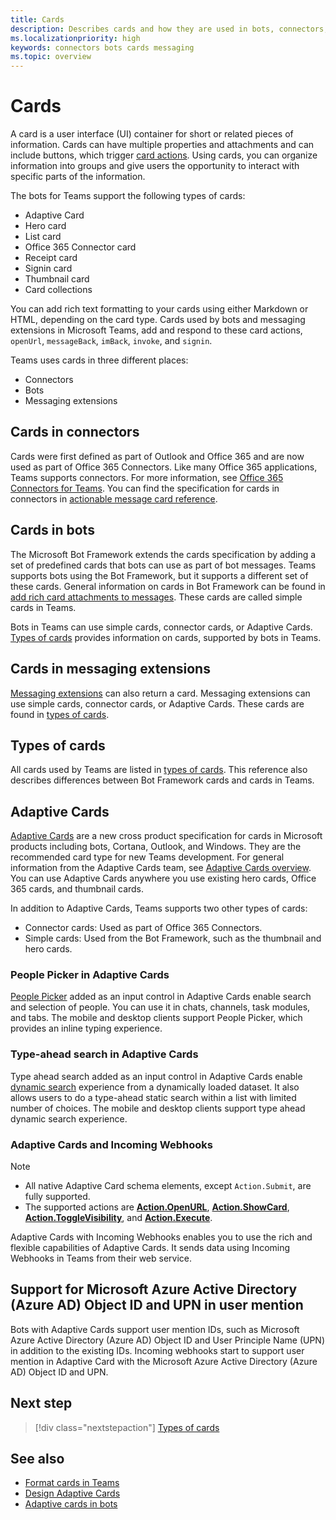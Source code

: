 ```yaml
---
title: Cards
description: Describes cards and how they are used in bots, connectors, and messaging extensions
ms.localizationpriority: high
keywords: connectors bots cards messaging
ms.topic: overview
---
```


# Cards

A card is a user interface (UI) container for short or related pieces of information. Cards can have multiple properties and attachments and can include buttons, which trigger [card actions](~/task-modules-and-cards/cards/cards-actions.md). Using cards, you can organize information into groups and give users the opportunity to interact with specific parts of the information.

The bots for Teams support the following types of cards:
 
- Adaptive Card
- Hero card
- List card
- Office 365 Connector card
- Receipt card
- Signin card
- Thumbnail card
- Card collections

You can add rich text formatting to your cards using either Markdown or HTML, depending on the card type. Cards used by bots and messaging extensions in Microsoft Teams, add and respond to these card actions, `openUrl`, `messageBack`, `imBack`, `invoke`, and `signin`.

Teams uses cards in three different places:

* Connectors
* Bots
* Messaging extensions

## Cards in connectors

Cards were first defined as part of Outlook and Office 365 and are now used as part of Office 365 Connectors. Like many Office 365 applications, Teams supports connectors. For more information, see [Office 365 Connectors for Teams](~/webhooks-and-connectors/what-are-webhooks-and-connectors.md). You can find the specification for cards in connectors in [actionable message card reference](/outlook/actionable-messages/card-reference).

## Cards in bots

The Microsoft Bot Framework extends the cards specification by adding a set of predefined cards that bots can use as part of bot messages. Teams supports bots using the Bot Framework, but it supports a different set of these cards. General information on cards in Bot Framework can be found in [add rich card attachments to messages](/bot-framework/nodejs/bot-builder-nodejs-send-rich-cards). These cards are called simple cards in Teams.

Bots in Teams can use simple cards, connector cards, or Adaptive Cards. [Types of cards](~/task-modules-and-cards/cards/cards-reference.md) provides information on cards, supported by bots in Teams.

## Cards in messaging extensions

[Messaging extensions](~/messaging-extensions/what-are-messaging-extensions.md) can also return a card. Messaging extensions can use simple cards, connector cards, or Adaptive Cards. These cards are found in [types of cards](~/task-modules-and-cards/cards/cards-reference.md).

## Types of cards

All cards used by Teams are listed in [types of cards](~/task-modules-and-cards/cards/cards-reference.md). This reference also describes differences between Bot Framework cards and cards in Teams.

## Adaptive Cards

[Adaptive Cards](~/task-modules-and-cards/cards/cards-reference.md#adaptive-card) are a new cross product specification for cards in Microsoft products including bots, Cortana, Outlook, and Windows. They are the recommended card type for new Teams development. For general information from the Adaptive Cards team, see [Adaptive Cards overview](/adaptive-cards). You can use Adaptive Cards anywhere you use existing hero cards, Office 365 cards, and thumbnail cards.

In addition to Adaptive Cards, Teams supports two other types of cards:

* Connector cards: Used as part of Office 365 Connectors.
* Simple cards: Used from the Bot Framework, such as the thumbnail and hero cards.

### People Picker in Adaptive Cards

[People Picker](cards/people-picker.md#people-picker-in-adaptive-cards) added as an input control in Adaptive Cards enable search and selection of people. You can use it in chats, channels, task modules, and tabs. The mobile and desktop clients support People Picker, which provides an inline typing experience. 

### Type-ahead search in Adaptive Cards  

Type ahead search added as an input control in Adaptive Cards enable [dynamic search](~/task-modules-and-cards/cards/dynamic-search.md) experience from a dynamically loaded dataset. It also allows users to do a type-ahead static search within a list with limited number of choices. The mobile and desktop clients support type ahead dynamic search experience. 

### Adaptive Cards and Incoming Webhooks

> [!NOTE]
> * All native Adaptive Card schema elements, except `Action.Submit`, are fully supported.
> * The supported actions are [**Action.OpenURL**](https://adaptivecards.io/explorer/Action.OpenUrl.html), [**Action.ShowCard**](https://adaptivecards.io/explorer/Action.ShowCard.html), [**Action.ToggleVisibility**](https://adaptivecards.io/explorer/Action.ToggleVisibility.html), and [**Action.Execute**](/adaptive-cards/authoring-cards/universal-action-model#actionexecute).

Adaptive Cards with Incoming Webhooks enables you to use the rich and flexible capabilities of Adaptive Cards. It sends data using Incoming Webhooks in Teams from their web service.

## Support for Microsoft Azure Active Directory (Azure AD) Object ID and UPN in user mention 

Bots with Adaptive Cards support user mention IDs, such as Microsoft Azure Active Directory (Azure AD) Object ID and User Principle Name (UPN) in addition to the existing IDs. Incoming webhooks start to support user mention in Adaptive Card with the Microsoft Azure Active Directory (Azure AD) Object ID and UPN.

## Next step

> [!div class="nextstepaction"]
> [Types of cards](~/task-modules-and-cards/cards/cards-reference.md)

## See also

* [Format cards in Teams](~/task-modules-and-cards/cards/cards-format.md)
* [Design Adaptive Cards](~/task-modules-and-cards/cards/design-effective-cards.md)
* [Adaptive cards in bots](../bots/how-to/conversations/conversation-messages.md#adaptive-cards)